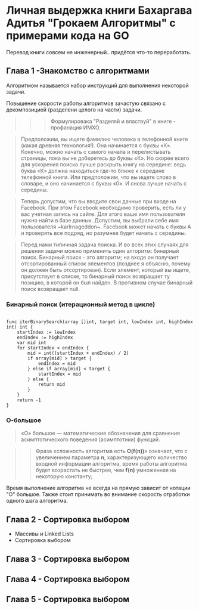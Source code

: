 # Личная выдержка книги Бахаргава Адитья "Грокаем Алгоритмы" с примерами кода на GO #


Перевод книги совсем не инженерный.. придётся что-то переработать.

## Глава 1 -Знакомство с алгоритмами ##

Алгоритмом называется набор инструкций для выполнения некоторой 
задачи. 

Повышение скорости работы алгоритмов зачастую связано с декомпозицией (разделени целого на части) задачи. 

>>>Формулировака "Разделяй и властвуй" в книге - профанация ИМХО. 

> Предположим, вы ищете фамилию человека в телефонной книге (какая древняя технология!). Она начинается с буквы «К». Конечно, можно начать с самого начала и перелистывать страницы, пока вы не доберетесь до буквы «К». Но скорее всего для ускорения поиска лучше раскрыть книгу на середине: ведь буква «К» должна находиться где-то ближе к середине телефонной книги. Или предположим, что вы ищете слово в словаре, и оно начинается с буквы «0». И снова лучше начать с середины.

> Теперь допустим, что вы вводите свои данные при входе на Facebook. При этом Facebook необходимо проверить, есть ли у вас учетная запись на сайте. Для этого ваше имя пользователя нужно найти в базе данных. Допустим, вы выбрали себе имя пользователя ~karlrnageddon~. Facebook может начать с буквы А и проверять все подряд, но разумнее будет начать с середины. 

> Перед нами типичная задача поиска. И во всех этих случаях для решения задачи можно применить один алгоритм: бинарный поиск. Бинарный поиск - это алгоритм; на входе он получает отсортированный список элементов (позднее я объясню, почему он должен быть отсортирован). Если элемент, который вы ищете, присутствует в списке, то бинарный поиск возвращает ту позицию, в которой он был найден. В противном случае бинарный поиск возвращает null. 

### Бинарный поиск (итерационный метод в цикле) ###

``` package main

func iterBinarySearch(array []int, target int, lowIndex int, highIndex int) int {
	startIndex := lowIndex
	endIndex := highIndex
	var mid int
	for startIndex < endIndex {
		mid = int((startIndex + endIndex) / 2)
		if array[mid] > target {
			endIndex = mid
		} else if array[mid] < target {
			startIndex = mid
		} else {
			return mid
		}
	}
	return -1
}
```


### О-большое ###

>«O» большое  — математические обозначения для сравнения асимптотического поведения (асимптотики) функций. 

>> Фраза «сложность алгоритма есть  **O(f(n))**» означает, что с увеличением параметра **n**, характеризующего количество входной информации алгоритма, время работы алгоритма будет возрастать не быстрее, чем **f(n)** умноженная на некоторую константу;

Время выполнение алгоритма не всегда на прямую зависит от нотации "О" большое. Также стоит принимать во внимание скорость отработки одного шага алгоритма.

## Глава 2 - Сортировка выбором ## 

- Массивы и Linked Lists
- Сортировка выбором

## Глава 3 - Сортировка выбором ## 

## Глава 4 - Сортировка выбором ## 

## Глава 5 - Сортировка выбором ## 
